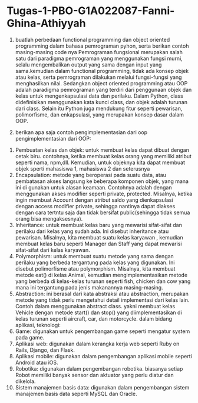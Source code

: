 # Tugas-1-PBO-G1A022087-Fanni-Ghina-Athiyyah
1. buatlah perbedaan functional programming dan object oriented programming dalam bahasa pemrograman pyhon, serta berikan contoh masing-masing code nya
Pemrograman fungsional merupakan salah satu dari paradigma pemrograman yang menggunakan fungsi murni, selalu mengembalikan output yang sama dengan input yang sama.kemudian dalam functional programming, tidak ada konsep objek atau kelas, serta pemrograman dilakukan melalui fungsi-fungsi yang menghasilkan nilai. Sedangkan  object oriented programming atau OOP adalah paradigma pemrograman yang terdiri dari  penggunaan objek dan kelas untuk mengenkapsulasi data dan perilaku. Dalam Python, class didefinisikan menggunakan kata kunci class, dan objek adalah turunan dari class. Selain itu Python juga mendukung fitur seperti pewarisan, polimorfisme, dan enkapsulasi, yang merupakan konsep dasar dalam OOP.

2. berikan apa saja contoh pengimplementasian dari oop
           pengimplementasian dari OOP:
 1)	Pembuatan kelas dan objek: untuk membuat kelas dapat dibuat dengan cetak biru. contohnya, ketika membuat kelas orang yang memiliki atribut seperti nama, npm,dll. Kemudian, untuk objeknya kita dapat membuat objek sperti mahasiswa 1, mahasiswa 2 dan seterusnya
 2)	Encapsulation: metode yang beroperasi pada suatu data, atau pembatasan akses langsung ke beberapa komponen objek, yang mana ini di gunakan untuk alasan keamaan. Contohnya adalah dengan menggunakan akses modifier seperti private, protected. Misalnya, ketika ingin membuat Account dengan atribut saldo yang dienkapsulasi dengan access modifier private, sehingga nantinya dapat diakses dengan cara tertntu saja dan tidak bersifat public(sehingga tidak semua orang bisa mengaksesnya).
 3)	Inheritance: untuk membuat kelas baru yang mewarisi sifat-sifat dan perilaku dari kelas yang sudah ada. Ini disebut inheritance atau pewarisan. Misalnya, kita membuat suatu kelas karyawan , kemudian membuat kelas baru seperti Manager dan Staff yang dapat mewarisi sifat-sifat dari kelas karyawan.
 4)	Polymorphism: untuk membuat suatu metode yang sama dengan perilaku yang berbeda tergantung pada kelas yang digunakan. Ini disebut polimorfisme atau polymorphism. Misalnya, kita membuat metode eat() di kelas Animal, kemudian mengimplementasikan metode yang berbeda di kelas-kelas turunan seperti fish, chicken dan cow yang mana ini tergantung pada jenis makanannya masing-masing. 
 5)	Abstraction: ini berasal dari kata abstraksi atau abstraction, merupakan metode yang tidak perlu mengetahui detail implementasi dari kelas lain. Contoh dalam menggunakan abstract class. yakni membuat kelas Vehicle dengan metode start() dan stop() yang diimplementasikan di kelas turunan seperti aircraft, car, dan motorcycle.
          dalam bidang aplikasi, teknologi:
 1)	Game: digunakan untuk pengembangan game seperti mengatur system pada game.
 2)	Aplikasi web: digunakan dalam kerangka kerja web seperti Ruby on Rails, Django, dan Flask. 
 3)	Aplikasi mobile: digunakan dalam pengembangan aplikasi mobile seperti Android atau iOS. 
 4)	Robotika: digunakan dalam pengembangan robotika. biasanya setiap Robot memiliki banyak sensor dan aktuator yang perlu diatur dan dikelola. 
 5)	Sistem manajemen basis data: digunakan dalam pengembangan sistem manajemen basis data seperti MySQL dan Oracle. 

